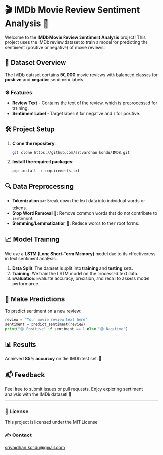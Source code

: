 
# 🎬 IMDb Movie Review Sentiment Analysis 🎥

Welcome to the **IMDb Movie Review Sentiment Analysis** project! This project uses the IMDb review dataset to train a model for predicting the sentiment (positive or negative) of movie reviews.

## 📂 Dataset Overview

The IMDb dataset contains **50,000** movie reviews with balanced classes for **positive** and **negative** sentiment labels.

### ⚙️ Features:
- **Review Text** - Contains the text of the review, which is preprocessed for training.
- **Sentiment Label** - Target label: `0` for negative and `1` for positive.

## 🛠️ Project Setup

1. **Clone the repository**:
   ```bash
   git clone https://github.com/srivardhan-kondu/IMDB.git
   ```
2. **Install the required packages**:
   ```bash
   pip install -r requirements.txt
   ```

## 🔍 Data Preprocessing

- **Tokenization** ✂️: Break down the text data into individual words or tokens.
- **Stop Word Removal** 🚫: Remove common words that do not contribute to sentiment.
- **Stemming/Lemmatization** 🌱: Reduce words to their root forms.

## 📈 Model Training

We use a **LSTM (Long Short-Term Memory)** model due to its effectiveness in text sentiment analysis.

1. **Data Split**: The dataset is split into **training** and **testing** sets.
2. **Training**: We train the LSTM model on the processed text data.
3. **Evaluation**: Evaluate accuracy, precision, and recall to assess model performance.

## 🚀 Make Predictions

To predict sentiment on a new review:
```python
review = "Your movie review text here"
sentiment = predict_sentiment(review)
print("😊 Positive" if sentiment == 1 else "😞 Negative")
```

## 📊 Results

Achieved **85% accuracy** on the IMDb test set. 🎉

## 📬 Feedback

Feel free to submit issues or pull requests. Enjoy exploring sentiment analysis with the IMDb dataset! 🌟

---

### 📜 License
This project is licensed under the MIT License.

### ✍ Contact 
srivardhan.kondu@gmail.com
